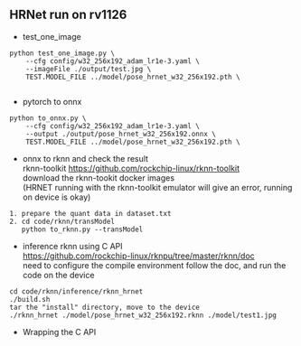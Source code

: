 ## HRNet run on rv1126

* test_one_image 

```
python test_one_image.py \
    --cfg config/w32_256x192_adam_lr1e-3.yaml \
    --imageFile ./output/test.jpg \
    TEST.MODEL_FILE ../model/pose_hrnet_w32_256x192.pth \
    
```

* pytorch to onnx
```
python to_onnx.py \
    --cfg config/w32_256x192_adam_lr1e-3.yaml \
    --output ./output/pose_hrnet_w32_256x192.onnx \
    TEST.MODEL_FILE ../model/pose_hrnet_w32_256x192.pth \
```

* onnx to rknn and check the result  
rknn-toolkit
https://github.com/rockchip-linux/rknn-toolkit  
download the rknn-tookit docker images  
(HRNET running with the rknn-toolkit emulator will give an error,  running on device is okay)
```
1. prepare the quant data in dataset.txt
2. cd code/rknn/transModel
   python to_rknn.py --transModel
```

* inference rknn using C API  
https://github.com/rockchip-linux/rknpu/tree/master/rknn/doc  
need to configure the compile environment follow the doc, and run the code on the device 
```
cd code/rknn/inference/rknn_hrnet
./build.sh 
tar the "install" directory, move to the device
./rknn_hrnet ./model/pose_hrnet_w32_256x192.rknn ./model/test1.jpg
```

* Wrapping the C API

